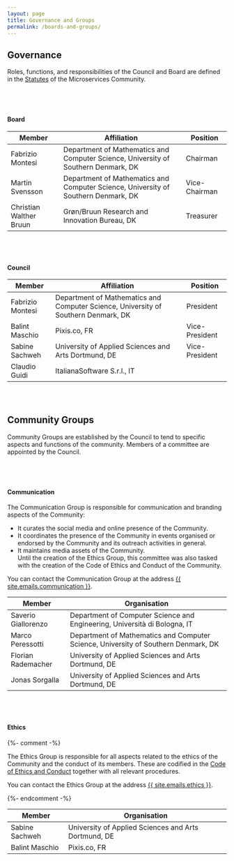 ```yaml
---
layout: page
title: Governance and Groups
permalink: /boards-and-groups/
---
```

<style>
  .ptb { margin-bottom:75px; }
</style>

<section>
<div class="container">
<div class="section-title" markdown="1">
<h2>Governance</h2>
</div>
<p class="ptb">Roles, functions, and responsibilities of the Council and Board are defined in the <a href="/statutes/">Statutes</a> of the Microservices Community.</p>

<h4 id="Board">Board</h4>
<table class="table text-left ptb">
  <thead>
    <tr>
      <th scope="col">Member</th>
      <th scope="col">Affiliation</th>
      <th scope="col">Position</th>
    </tr>
  </thead>
  <tbody>
    <tr>
      <td>Fabrizio Montesi</td>
      <td>Department of Mathematics and Computer Science, University of Southern Denmark, DK</td>
      <td>Chairman</td>
    </tr>
    <tr>
      <td>Martin Svensson</td>
      <td>Department of Mathematics and Computer Science, University of Southern Denmark, DK</td>
      <td>Vice-Chairman</td>
    </tr>
    <tr>
      <td>Christian Walther Bruun</td>
      <td>Grøn/Bruun Research and Innovation Bureau, DK</td>
      <td>Treasurer</td>
    </tr>
  </tbody>
</table>


<h4 id="Council">Council</h4>
<table class="table text-left ptb">
  <thead>
    <tr>
      <th scope="col">Member</th>
      <th scope="col">Affiliation</th>
      <th scope="col">Position</th>
    </tr>
  </thead>
  <tbody>
    <tr>
      <td>Fabrizio Montesi</td>
      <td>Department of Mathematics and Computer Science, University of Southern Denmark, DK</td>
      <td>President</td>
    </tr>
    <tr>
      <td>Balint Maschio</td>
      <td>Pixis.co, FR</td>
      <td>Vice-President</td>
    </tr>
    <tr>
      <td>Sabine Sachweh</td>
      <td>University of Applied Sciences and Arts Dortmund, DE</td>
      <td>Vice-President</td>
    </tr>
    <tr>
      <td>Claudio Guidi</td>
      <td>ItalianaSoftware S.r.l., IT</td>
      <td></td>
    </tr>
  </tbody>
</table>

</div>
</section>

<section>
<div class="container">
<div class="section-title" markdown="1">
<h2>Community Groups</h2>
</div>
<p class="ptb">Community Groups are established by the Council to tend to specific aspects and functions of the community. Members of a committee are appointed by the Council.</p>

<h4 id="Communication-Committee">Communication</h4>

<p>
The Communication Group is responsible for communication and branding aspects of the Community:
<ul>
<li>It curates the social media and online presence of the Community.</li>
<li>It coordinates the presence of the Community in events organised or endorsed by the Community and its outreach activities in general.</li>
<li>It maintains media assets of the Community.</li>
Until the creation of the Ethics Group, this committee was also tasked with the creation of the Code of Ethics and Conduct of the Community.
</ul>
</p>

<p>
You can contact the Communication Group at the address <a href="mailto:{{ site.emails.communication }}?subject=Inquiry to the Communication Group of the Microservices Community">{{ site.emails.communication }}</a>.
</p>

<table class="table text-left ptb">
  <thead>
    <tr>
      <th scope="col">Member</th>
      <th scope="col">Organisation</th>
    </tr>
  </thead>
  <tbody>
    <tr>
      <td>Saverio Giallorenzo</td>
      <td>Department of Computer Science and Engineering, Università di Bologna, IT</td>
    </tr>
    <tr>
      <td>Marco Peressotti</td>
      <td>Department of Mathematics and Computer Science, University of Southern Denmark, DK</td>
    </tr>
    <tr>
      <td>Florian Rademacher</td>
      <td>University of Applied Sciences and Arts Dortmund, DE</td>
    </tr>
    <tr>
      <td>Jonas Sorgalla</td>
      <td>University of Applied Sciences and Arts Dortmund, DE</td>
    </tr>
  </tbody>
</table>

<h4 id="Ethics-Committee">Ethics</h4>
{%- comment -%}
<p>
The Ethics Group is responsible for all aspects related to the ethics of the Community and the conduct of its members.
These are codified in the <a href="/coc/">Code of Ethics and Conduct</a> together with all relevant procedures.
</p>

<p>
You can contact the Ethics Group at the address <a href="mailto:{{ site.emails.ethics }}?subject=Inquiry to the Ethics Group of the Microservices Community">{{ site.emails.ethics }}</a>.
</p>
{%- endcomment -%}

<table class="table text-left ptb">
  <thead>
    <tr>
      <th scope="col">Member</th>
      <th scope="col">Organisation</th>
    </tr>
  </thead>
  <tbody>
    <tr>
      <td>Sabine Sachweh</td>
      <td>University of Applied Sciences and Arts Dortmund, DE</td>
    </tr>
    <tr>
      <td>Balint Maschio</td>
      <td>Pixis.co, FR</td>
    </tr>
  </tbody>
</table>

</div>
</section>
